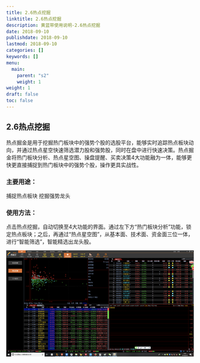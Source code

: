```yaml
---
title: 2.6热点挖掘
linktitle: 2.6热点挖掘
description: 黄蓝带使用说明-2.6热点挖掘
date: 2018-09-10
publishdate: 2018-09-10
lastmod: 2018-09-10
categories: []
keywords: []
menu:
  main:
    parent: "s2"
    weight: 1
weight: 1
draft: false
toc: false
---
```



## 2.6热点挖掘

热点掘金是用于挖掘热门板块中的强势个股的选股平台，能够实时追踪热点板块动向，并通过热点星空快速筛选潜力股和强势股，同时在盘中进行快速决策。热点掘金将热门板块分析、热点星空图、操盘提醒、买卖决策4大功能融为一体，能够更快更直接捕捉到热门板块中的强势个股，操作更具实战性。 

### 主要用途：

捕捉热点板块 挖掘强势龙头  

### 使用方法：

点击热点挖掘，自动切换至4大功能的界面。通过左下方“热门板块分析”功能，锁定热点板块；之后，再通过“热点星空图”，从基本面、技术面、资金面三位一体，进行“智能筛选”，智能精选出龙头股。

![](/assets/hld_ridianwa.png)

